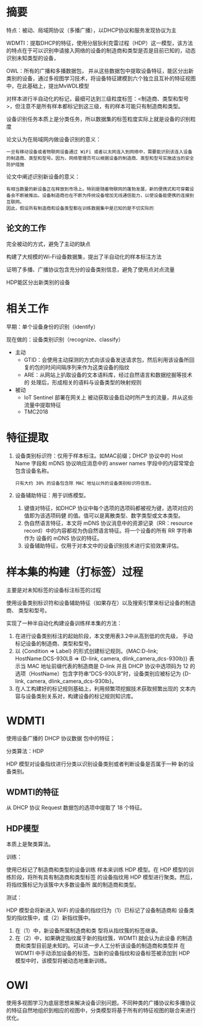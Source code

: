# 摘要

特点：被动、局域网协议（多播广播），以DHCP协议和服务发现协议为主

WDMTI：提取DHCP的特征，使用分层狄利克雷过程（HDP）这一模型，该方法的特点在于可以识别申请接入网络的设备的制造商和类型是否是目前已知的，动态识别未知类型的设备，

OWL：所有的广播和多播数据包， 并从这些数据包中提取设备特征，能区分出新类别的设备，通过多视图学习技术，将设备特征建模到六个独立且互补的特征视图中，在此基础上，提出MvWDL模型

对样本进行半自动化的标记，最细可达到三级粒度标签：<制造商、类型和型号>，但注意不是所有样本都标记到这三级，有的样本可能只有制造商和类型。



设备识别任务本质上是分类任务，所以数据集的标签粒度实际上就是设备的识别粒度



论文认为在局域网内做设备识别的意义：

```
一旦有移动设备或者物联网设备通过 WiFi 或者以太网连入到网络中，需要能识别该连入设备的制造商、类型和型号。因为，网络管理员可以根据设备的制造商、类型和型号实施适当的安全防护措施
```

论文中阐述识别新设备的意义：

```
有相当数量的新设备正在释放到市场上。特别是随着物联网的蓬勃发展，新的便携式和可穿戴设备会不断被推出。设备制造商也在不断为传统设备增加无线通信能力，以使设备能便携的连接到互联网。
因此，假设所有制造商和设备类型都在训练数据集中是已知的是不切实际的
```

## 论文的工作

完全被动的方式，避免了主动的缺点

构建了大规模的Wi-Fi设备数据集，提出了半自动化的样本标注方法

证明了多播、广播协议包含充分的设备类别信息，避免了使用点对点流量

HDP能区分出新类别的设备

# 相关工作

早期：单个设备身份的识别（identify）

现在做的：设备类别识别（recognize、classify）

- 主动
  - GTID：会使用主动探测的方式向该设备发送请求包，然后利用该设备所回复的包的时间间隔序列来作为这类设备的指纹
  - ARE：从网站上扒取设备的文本语料库，经过自然语言和数据挖掘等技术的 处理后，形成相关的语料与设备类型的映射规则
- 被动
  - IoT Sentinel 部署在网关上 被动获取设备启动时所产生的流量，并从这些流量中提取特征
  - TMC2018



# 特征提取

1. 设备类别标识符：仅用于样本标注。如MAC前缀；DHCP 协议中的 Host Name 字段和 mDNS 协议响应消息中的 answer names 字段中的内容常常会包含设备名称。

   ```
   只有大约 30% 的设备包含除 MAC 地址以外的设备类别标识符信息。
   ```

   

2. 设备辅助特征：用于训练模型。

   1. 键值对特征，如DHCP 协议中每个选项的选项码都被视为键，选项对应的值即为该选项码健 的值。值可以是离散类型、数字类型或文本类型。
   2. 伪自然语言特征，本文将 mDNS 协议消息中的资源记录（RR：resource record）中的内容都视为伪自然语言特征。将一个设备的所有 RR 字符串作为 设备的 mDNS 协议的特征。
   3. 设备辅助特征，仅用于对本文中的设备识别技术进行实验效果评估。

# 样本集的构建（打标签）过程

主要是对未知标签的设备标注标签的过程

使用设备类别标识符和设备辅助特征（如果存在）以及搜索引擎来标记设备的制造商、 类型和型号。

实现了一种半自动化构建设备训练样本集的方法：

1. 在进行设备类别标注的起始阶段，本文使用表3.2中从高到低的优先级， 手动标记设备的制造商、类型和型号。
2. 以 {Condition => Label} 的形式创建标记规则。{MAC:D-link; HostName:DCS-930LB => {D-link, camera, dlink_camera_dcs-930lb}} 表示当 MAC 地址前缀代表的制造商是 D-link 并且 DHCP 协议中选项码为 12 的 选项（HostName）包含字符串“DCS-930LB”时，设备类别应被标记为 {D-link, camera, dlink_camera_dcs-930lb}。
3. 在人工构建好的标记规则基础上，利用频繁项挖掘技术获取频繁出现的 文本内容与设备类别关系对，构建设备的标记规则知识库。

# WDMTI

使用设备广播的 DHCP 协议数据 包中的特征；

分类算法：HDP

HDP 模型对设备指纹进行分类以识别设备类别或者判断设备是否属于一种 新的设备类别。

## WDMTI的特征

从 DHCP 协议 Request 数据包的选项中提取了 18 个特征。

## HDP模型

本质上是聚类算法。

训练：

使用已标记了制造商和类型的设备训练 样本来训练 HDP 模型。在 HDP 模型的训练阶段，将所有具有制造商和类型标签 的设备指纹用 HDP 模型进行聚类。然后，将指纹簇标记为该簇中大多数设备所 属的制造商和类型。

测试：

HDP 模型会将新进入 WiFi 的设备的指纹归为（1）已标记了设备制造商和 设备类型的指纹簇中，或（2）新指纹簇中。

1. 在（1）中，新设备所属制造商和类 型将从指纹簇的标签继承。
2. 在（2）中，如果确定指纹属于新的指纹簇，WDMTI 就会认为此设备 的制造商和类型目前是未知的。可以进一步人工分析该设备的制造商和类型并 在 WDMTI 中手动添加设备的标签。当新的设备指纹和设备标签被添加到 HDP 模型中时，该模型将被动态地重新训练。



# OWl

使用多视图学习为底层思想来解决设备识别问题。不同种类的广播协议和多播协议的特征自然地组织到相应的视图中，分类模型将基于所有的特征视图的联合来进行优化。

